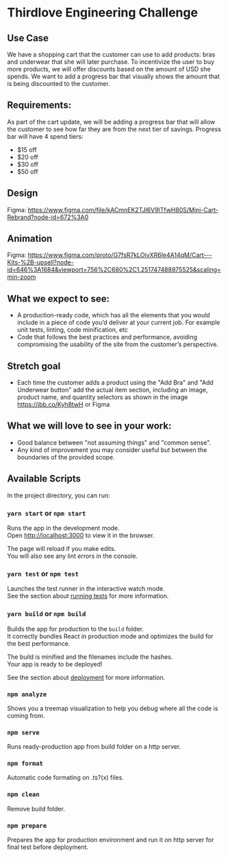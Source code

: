 # Thirdlove Engineering Challenge

## Use Case

We have a shopping cart that the customer can use to add products: bras and underwear that she will later purchase.
To incentivize the user to buy more products, we will offer discounts based on the amount of USD she spends.
We want to add a progress bar that visually shows the amount that is being discounted to the customer.

## Requirements:

As part of the cart update, we will be adding a progress bar that will allow the customer to see how far they are from the next tier of savings.
Progress bar will have 4 spend tiers:

-   $15 off
-   $20 off
-   $30 off
-   $50 off

## Design

Figma: https://www.figma.com/file/kACmnEK2TJl6V9lTfwH80S/Mini-Cart-Rebrand?node-id=672%3A0

## Animation

Figma: https://www.figma.com/proto/G7fsR7kLOivXR6Ie4A14qM/Cart---Kits-%2B-upsell?node-id=646%3A1684&viewport=756%2C680%2C1.251747488975525&scaling=min-zoom

## What we expect to see:

-   A production-ready code, which has all the elements that you would include in a piece of code you’d deliver at your current job. For example unit tests, linting, code minification, etc
-   Code that follows the best practices and performance, avoiding compromising the usability of the site from the customer’s perspective.

## Stretch goal

-   Each time the customer adds a product using the "Add Bra" and "Add Underwear button" add the actual item section, including an image, product name, and quantity selectors as shown in the image https://ibb.co/Kyh8twH or Figma

## What we will love to see in your work:

-   Good balance between "not assuming things" and "common sense".
-   Any kind of improvement you may consider useful but between the boundaries of the provided scope.

## Available Scripts

In the project directory, you can run:

### `yarn start` or `npm start`

Runs the app in the development mode.\
Open [http://localhost:3000](http://localhost:3000) to view it in the browser.

The page will reload if you make edits.\
You will also see any lint errors in the console.

### `yarn test` or `npm test`

Launches the test runner in the interactive watch mode.\
See the section about [running tests](https://facebook.github.io/create-react-app/docs/running-tests) for more information.

### `yarn build` or `npm build`

Builds the app for production to the `build` folder.\
It correctly bundles React in production mode and optimizes the build for the best performance.

The build is minified and the filenames include the hashes.\
Your app is ready to be deployed!

See the section about [deployment](https://facebook.github.io/create-react-app/docs/deployment) for more information.

### `npm analyze`

Shows you a treemap visualization to help you debug where all the code is coming from.

### `npm serve`

Runs ready-production app from build folder on a http server.

### `npm format`

Automatic code formating on .ts?(x) files.

### `npm clean`

Remove build folder.

### `npm prepare`

Prepares the app for production environment and run it on http server for final test before deployment.
